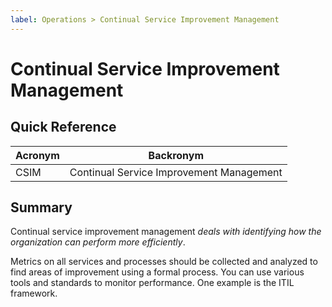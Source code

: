 ```yaml
---
label: Operations > Continual Service Improvement Management
---
```


# Continual Service Improvement Management

## Quick Reference

| Acronym | Backronym |
| - | - |
| CSIM | Continual Service Improvement Management |

## Summary

Continual service improvement management *deals with identifying how the organization can perform more efficiently*.

Metrics on all services and processes should be collected and analyzed to find areas of improvement using a formal process. You can use various tools and standards to monitor performance. One example is the ITIL framework.
